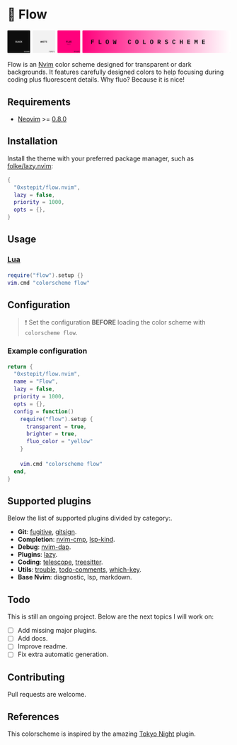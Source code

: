 # 🌊 Flow

![logo](./assets/logo.png) 

Flow is an [Nvim](https://github.com/neovim/neovim) color scheme designed for transparent or dark backgrounds. It features
carefully designed colors to help focusing during coding plus fluorescent details. Why fluo? Because it is
nice!

## Requirements

- [Neovim](https://github.com/neovim/neovim) >=
  [0.8.0](https://github.com/neovim/neovim/releases/tag/v0.8.0)

## Installation

Install the theme with your preferred package manager, such as
[folke/lazy.nvim](https://github.com/folke/lazy.nvim):

```lua
{
  "0xstepit/flow.nvim",
  lazy = false,
  priority = 1000,
  opts = {},
}
```

## Usage

### [Lua](https://www.lua.org)

```lua
require("flow").setup {}
vim.cmd "colorscheme flow"
```

## Configuration

> ❗️ Set the configuration **BEFORE** loading the color scheme with `colorscheme flow`.

### Example configuration

```lua 
return {
  "0xstepit/flow.nvim",
  name = "Flow",
  lazy = false,
  priority = 1000,
  opts = {},
  config = function()
    require("flow").setup {
      transparent = true,
      brighter = true,
      fluo_color = "yellow"
    }

    vim.cmd "colorscheme flow"
  end,
}
```
## Supported plugins

Below the list of supported plugins divided by category:.

- **Git**: [fugitive](https://github.com/tpope/vim-fugitive), [gitsign](https://github.com/lewis6991/gitsigns.nvim).
- **Completion**: [nvim-cmp](https://github.com/hrsh7th/nvim-cmp), [lsp-kind](https://github.com/onsails/lspkind.nvim).
- **Debug**: [nvim-dap](https://github.com/mfussenegger/nvim-dap).
- **Plugins**: [lazy](https://github.com/folke/lazy.nvim).
- **Coding**: [telescope](https://github.com/nvim-telescope/telescope.nvim), [treesitter](https://github.com/nvim-treesitter/nvim-treesitter).
- **Utils**: [trouble](https://github.com/folke/trouble.nvim), [todo-comments](https://github.com/folke/todo-comments.nvim), [which-key](https://github.com/folke/which-key.nvim).
- **Base Nvim**: diagnostic, lsp, markdown.

## Todo

This is still an ongoing project. Below are the next topics I will work on:

- [ ] Add missing major plugins.
- [ ] Add docs.
- [ ] Improve readme.
- [ ] Fix extra automatic generation.

## Contributing

Pull requests are welcome.

## References

This colorscheme is inspired by the amazing [Tokyo Night](https://github.com/folke/tokyonight.nvim) plugin.

